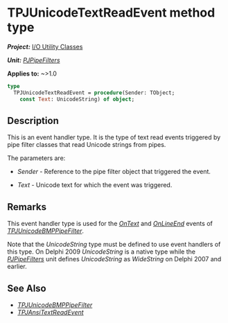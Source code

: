 # TPJUnicodeTextReadEvent method type

***Project:*** [I/O Utility Classes](../API.md)

***Unit:*** [_PJPipeFilters_](./PJPipeFilters.md)

**Applies to:** ~>1.0

```pascal
type
  TPJUnicodeTextReadEvent = procedure(Sender: TObject;
    const Text: UnicodeString) of object;
```

## Description

This is an event handler type. It is the type of text read events triggered by pipe filter classes that read Unicode strings from pipes.

The parameters are:

* _Sender_ - Reference to the pipe filter object that triggered the event.

* _Text_ - Unicode text for which the event was triggered.

## Remarks

This event handler type is used for the [_OnText_](./TPJUnicodeBMPPipeFilter-OnText.md) and [_OnLineEnd_](./TPJUnicodeBMPPipeFilter-OnLineEnd.md) events of [_TPJUnicodeBMPPipeFilter_](./TPJUnicodeBMPPipeFilter.md).

Note that the _UnicodeString_ type must be defined to use event handlers of this type. On Delphi 2009 _UnicodeString_ is a native type while the [_PJPipeFilters_](./PJPipeFilters.md) unit defines _UnicodeString_ as _WideString_ on Delphi 2007 and earlier.

## See Also

* [_TPJUnicodeBMPPipeFilter_](./TPJUnicodeBMPPipeFilter.md)
* [_TPJAnsiTextReadEvent_](./TPJAnsiTextReadEvent.md)
